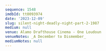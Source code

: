 ```yaml
---
sequence: 1548
imdbId: tt0093974
date: '2023-12-09'
slug: silent-night-deadly-night-part-2-1987
medium: null
venue: Alamo Drafthouse Cinema - One Loudoun
venueNotes: _A December to Dismember_
mediumNotes: null
---
```


